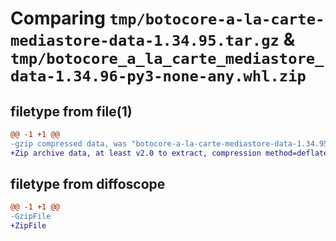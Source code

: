 # Comparing `tmp/botocore-a-la-carte-mediastore-data-1.34.95.tar.gz` & `tmp/botocore_a_la_carte_mediastore_data-1.34.96-py3-none-any.whl.zip`

## filetype from file(1)

```diff
@@ -1 +1 @@
-gzip compressed data, was "botocore-a-la-carte-mediastore-data-1.34.95.tar", last modified: Wed May  1 01:06:33 2024, max compression
+Zip archive data, at least v2.0 to extract, compression method=deflate
```

## filetype from diffoscope

```diff
@@ -1 +1 @@
-GzipFile
+ZipFile
```

